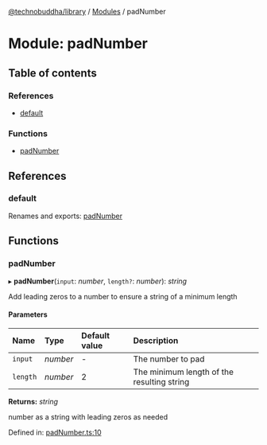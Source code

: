[@technobuddha/library](../../README.md) / [Modules](../Modules.md) / padNumber

# Module: padNumber

## Table of contents

### References

- [default](padnumber.md#default)

### Functions

- [padNumber](padnumber.md#padnumber)

## References

### default

Renames and exports: [padNumber](padnumber.md#padnumber)

## Functions

### padNumber

▸ **padNumber**(`input`: *number*, `length?`: *number*): *string*

Add leading zeros to a number to ensure a string of a minimum length

#### Parameters

| Name | Type | Default value | Description |
| :------ | :------ | :------ | :------ |
| `input` | *number* | - | The number to pad |
| `length` | *number* | 2 | The minimum length of the resulting string |

**Returns:** *string*

number as a string with leading zeros as needed

Defined in: [padNumber.ts:10](../../src/padNumber.ts#L10)
